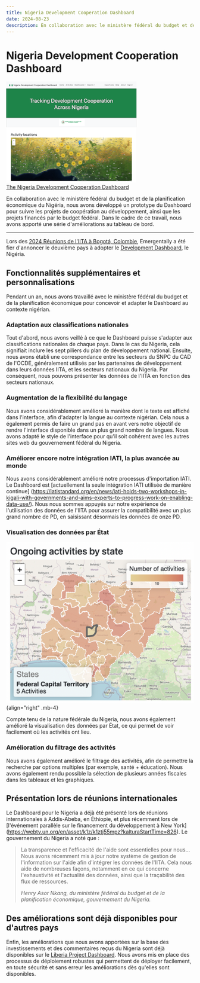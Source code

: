```yaml
---
title: Nigeria Development Cooperation Dashboard
date: 2024-08-23
description: En collaboration avec le ministère fédéral du budget et de la planification économique du Nigéria, nous avons développé un prototype du Dashboard pour suivre les projets de coopération au développement, ainsi que les projets financés par le budget fédéral. Dans le cadre de ce travail, nous avons apporté une série d'améliorations au tableau de bord.
---
```


# Nigeria Development Cooperation Dashboard

<div class="text-center float-end mb-4 ms-3">
<a href="https://nigeria.emergentally.com">
<img
src="/nigeria-development-cooperation-dashboard.png"
width="350px" />
<br />The Nigeria Development Cooperation Dashboard
</a>
</div>

En collaboration avec le ministère fédéral du budget et de la planification économique du Nigéria, nous avons développé un prototype du Dashboard pour suivre les projets de coopération au développement, ainsi que les projets financés par le budget fédéral. Dans le cadre de ce travail, nous avons apporté une série d'améliorations au tableau de bord.

---

Lors des [2024 Réunions de l'IITA à Bogotá, Colombie](https://www.iaticonnect.org/Recap-MA-CE-2024), Emergentally a été fier d'annoncer le deuxième pays à adopter le [Development Dashboard](/development-dashboard), le Nigéria.

## Fonctionnalités supplémentaires et personnalisations

Pendant un an, nous avons travaillé avec le ministère fédéral du budget et de la planification économique pour concevoir et adapter le Dashboard au contexte nigérian.

### Adaptation aux classifications nationales

Tout d'abord, nous avons veillé à ce que le Dashboard puisse s'adapter aux classifications nationales de chaque pays. Dans le cas du Nigeria, cela signifiait inclure les sept piliers du plan de développement national. Ensuite, nous avons établi une correspondance entre les secteurs du SNPC du CAD de l'OCDE, généralement utilisés par les partenaires de développement dans leurs données IITA, et les secteurs nationaux du Nigeria. Par conséquent, nous pouvons présenter les données de l'IITA en fonction des secteurs nationaux.

### Augmentation de la flexibilité du langage

Nous avons considérablement amélioré la manière dont le texte est affiché dans l'interface, afin d'adapter la langue au contexte nigérian. Cela nous a également permis de faire un grand pas en avant vers notre objectif de rendre l'interface disponible dans un plus grand nombre de langues. Nous avons adapté le style de l'interface pour qu'il soit cohérent avec les autres sites web du gouvernement fédéral du Nigeria.

### Améliorer encore notre intégration IATI, la plus avancée au monde

Nous avons considérablement amélioré notre processus d'importation IATI. Le Dashboard est [actuellement la seule intégration IATI utilisée de manière continue] (https://iatistandard.org/en/news/iati-holds-two-workshops-in-kigali-with-governments-and-aims-experts-to-progress-work-on-enabling-data-use/). Nous nous sommes appuyés sur notre expérience de l'utilisation des données de l'IITA pour assurer la compatibilité avec un plus grand nombre de PD, en saisissant désormais les données de onze PD.

### Visualisation des données par État

![Nigeria Development Cooperation Dashboard : États](/nigeria-development-cooperation-dashboard-states.png){align="right" .mb-4}

Compte tenu de la nature fédérale du Nigeria, nous avons également amélioré la visualisation des données par État, ce qui permet de voir facilement où les activités ont lieu.

### Amélioration du filtrage des activités

Nous avons également amélioré le filtrage des activités, afin de permettre la recherche par options multiples (par exemple, santé + éducation). Nous avons également rendu possible la sélection de plusieurs années fiscales dans les tableaux et les graphiques.

## Présentation lors de réunions internationales

Le Dashboard pour le Nigeria a déjà	 été présenté lors de réunions internationales à Addis-Abeba, en Éthiopie, et plus récemment lors de [l'événement parallèle sur le financement du développement à New York] (https://webtv.un.org/en/asset/k1z/k1ztj55mpz?kalturaStartTime=826). Le gouvernement du Nigeria a noté que :

> La transparence et l'efficacité de l'aide sont essentielles pour nous... Nous avons récemment mis à jour notre système de gestion de l'information sur l'aide afin d'intégrer les données de l'IITA. Cela nous aide de nombreuses façons, notamment en ce qui concerne l'exhaustivité et l'actualité des données, ainsi que la traçabilité des flux de ressources.
>
> *Henry Asor Nkang, du ministère fédéral du budget et de la planification économique, gouvernement du Nigeria.*

## Des améliorations sont déjà disponibles pour d'autres pays

Enfin, les améliorations que nous avons apportées sur la base des investissements et des commentaires reçus du Nigeria sont déjà disponibles sur le [Liberia Project Dashboard](https://liberiaprojects.org). Nous avons mis en place des processus de déploiement robustes qui permettent de déployer facilement, en toute sécurité et sans erreur les améliorations dès qu'elles sont disponibles.
